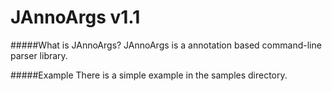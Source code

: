 JAnnoArgs v1.1
====================

#####What is JAnnoArgs?
JAnnoArgs is a annotation based command-line parser library.

#####Example
There is a simple example in the samples directory.